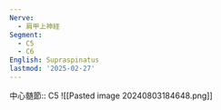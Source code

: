```yaml
---
Nerve:
  - 肩甲上神経
Segment:
  - C5
  - C6
English: Supraspinatus
lastmod: '2025-02-27'
---
```

中心髄節:: C5
![[Pasted image 20240803184648.png]]
